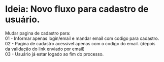 # Ideia: Novo fluxo para cadastro de usuário.

Mudar pagina de cadastro para:  
01 - Informar apenas login/email e mandar email com codigo para cadastro.  
02 - Pagina de cadastro acessivel apenas com o codigo do email. (depois da validação do link enviado por email)  
03 - Usuário já estar logado ao fim do processo.
